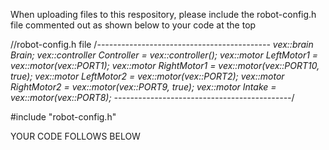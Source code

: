 When uploading files to this respository, please include the robot-config.h file commented out as shown below to your code at the top

//robot-config.h file
/*-------------------------------------------
vex::brain Brain;
vex::controller Controller = vex::controller();
vex::motor LeftMotor1 = vex::motor(vex::PORT1);
vex::motor RightMotor1 = vex::motor(vex::PORT10, true);
vex::motor LeftMotor2 = vex::motor(vex::PORT2);
vex::motor RightMotor2 = vex::motor(vex::PORT9, true);
vex::motor Intake = vex::motor(vex::PORT8);
--------------------------------------------*/

#include "robot-config.h"

YOUR CODE FOLLOWS BELOW
